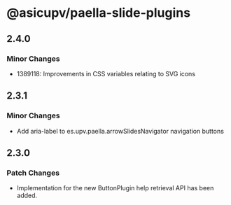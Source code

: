 # @asicupv/paella-slide-plugins

## 2.4.0

### Minor Changes

- 1389118: Improvements in CSS variables relating to SVG icons

## 2.3.1

### Minor Changes

- Add aria-label to es.upv.paella.arrowSlidesNavigator navigation buttons

## 2.3.0

### Patch Changes

- Implementation for the new ButtonPlugin help retrieval API has been added.
